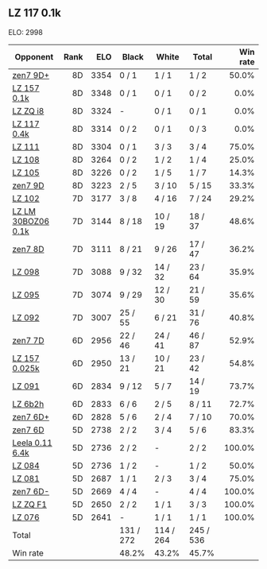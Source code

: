 ## LZ 117 0.1k ##

ELO: 2998

Opponent | Rank | ELO | Black | White | Total | Win rate
---------|-----:|----:|-------|-------|-------|-------:
[zen7 9D+](zen7%209D+.md) | 8D | 3354 | 0 / 1 | 1 / 1 | 1 / 2 | 50.0%
[LZ 157 0.1k](LZ%20157%200.1k.md) | 8D | 3348 | 0 / 1 | 0 / 1 | 0 / 2 | 0.0%
[LZ ZQ i8](LZ%20ZQ%20i8.md) | 8D | 3324 | - | 0 / 1 | 0 / 1 | 0.0%
[LZ 117 0.4k](LZ%20117%200.4k.md) | 8D | 3314 | 0 / 2 | 0 / 1 | 0 / 3 | 0.0%
[LZ 111](LZ%20111.md) | 8D | 3304 | 0 / 1 | 3 / 3 | 3 / 4 | 75.0%
[LZ 108](LZ%20108.md) | 8D | 3264 | 0 / 2 | 1 / 2 | 1 / 4 | 25.0%
[LZ 105](LZ%20105.md) | 8D | 3226 | 0 / 2 | 1 / 5 | 1 / 7 | 14.3%
[zen7 9D](zen7%209D.md) | 8D | 3223 | 2 / 5 | 3 / 10 | 5 / 15 | 33.3%
[LZ 102](LZ%20102.md) | 7D | 3177 | 3 / 8 | 4 / 16 | 7 / 24 | 29.2%
[LZ LM 30BOZ06 0.1k](LZ%20LM%2030BOZ06%200.1k.md) | 7D | 3144 | 8 / 18 | 10 / 19 | 18 / 37 | 48.6%
[zen7 8D](zen7%208D.md) | 7D | 3111 | 8 / 21 | 9 / 26 | 17 / 47 | 36.2%
[LZ 098](LZ%20098.md) | 7D | 3088 | 9 / 32 | 14 / 32 | 23 / 64 | 35.9%
[LZ 095](LZ%20095.md) | 7D | 3074 | 9 / 29 | 12 / 30 | 21 / 59 | 35.6%
[LZ 092](LZ%20092.md) | 7D | 3007 | 25 / 55 | 6 / 21 | 31 / 76 | 40.8%
[zen7 7D](zen7%207D.md) | 6D | 2956 | 22 / 46 | 24 / 41 | 46 / 87 | 52.9%
[LZ 157 0.025k](LZ%20157%200.025k.md) | 6D | 2950 | 13 / 21 | 10 / 21 | 23 / 42 | 54.8%
[LZ 091](LZ%20091.md) | 6D | 2834 | 9 / 12 | 5 / 7 | 14 / 19 | 73.7%
[LZ 6b2h](LZ%206b2h.md) | 6D | 2833 | 6 / 6 | 2 / 5 | 8 / 11 | 72.7%
[zen7 6D+](zen7%206D+.md) | 6D | 2828 | 5 / 6 | 2 / 4 | 7 / 10 | 70.0%
[zen7 6D](zen7%206D.md) | 5D | 2738 | 2 / 2 | 3 / 4 | 5 / 6 | 83.3%
[Leela 0.11 6.4k](Leela%200.11%206.4k.md) | 5D | 2736 | 2 / 2 | - | 2 / 2 | 100.0%
[LZ 084](LZ%20084.md) | 5D | 2736 | 1 / 2 | - | 1 / 2 | 50.0%
[LZ 081](LZ%20081.md) | 5D | 2687 | 1 / 1 | 2 / 3 | 3 / 4 | 75.0%
[zen7 6D-](zen7%206D-.md) | 5D | 2669 | 4 / 4 | - | 4 / 4 | 100.0%
[LZ ZQ F1](LZ%20ZQ%20F1.md) | 5D | 2650 | 2 / 2 | 1 / 1 | 3 / 3 | 100.0%
[LZ 076](LZ%20076.md) | 5D | 2641 | - | 1 / 1 | 1 / 1 | 100.0%
Total | | | 131 / 272 | 114 / 264 | 245 / 536 | 
Win rate| | | 48.2% | 43.2% | 45.7% | 
